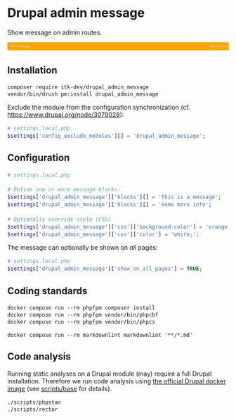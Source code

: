 # Drupal admin message

Show message on admin routes.

![Admin message](images/message.png "Admin message")

## Installation

```shell
composer require itk-dev/drupal_admin_message
vendor/bin/drush pm:install drupal_admin_message
```

Exclude the module from the configuration synchronization (cf.
<https://www.drupal.org/node/3079028>):

```php
# settings.local.php
$settings['config_exclude_modules'][] = 'drupal_admin_message';
```

## Configuration

```php
# settings.local.php

# Define one or more message blocks:
$settings['drupal_admin_message']['blocks'][] = 'This is a message';
$settings['drupal_admin_message']['blocks'][] = 'Some more info';

# Optionally override style (CSS)
$settings['drupal_admin_message']['css']['background-color'] = 'orange';
$settings['drupal_admin_message']['css']['color'] = 'white;';
```

The message can optionally be shown on _all_ pages:

```php
# settings.local.php
$settings['drupal_admin_message']['show_on_all_pages'] = TRUE;
```

## Coding standards

```shell
docker compose run --rm phpfpm composer install
docker compose run --rm phpfpm vendor/bin/phpcbf
docker compose run --rm phpfpm vendor/bin/phpcs
```

```shell
docker compose run --rm markdownlint markdownlint '**/*.md'
```

## Code analysis

Running static analyses on a Drupal module (may) require a full Drupal installation. Therefore we run code analysis
using [the official Drupal docker image](https://hub.docker.com/_/drupal/) (see [scripts/base](scripts/base) for
details).

```shell
./scripts/phpstan
./scripts/rector
 ```
